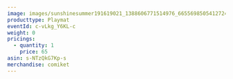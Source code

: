 ```yaml
---
image: images/sunshinesummer191619021_1388606771514976_6655698505412724393_n.jpg
producttype: Playmat
eventId: c-vLkg_Y6KL-c
weight: 0
pricings:
  - quantity: 1
    price: 65
asin: s-NTzQkG7Kp-s
merchandise: comiket
---
```

